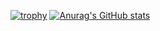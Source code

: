 
[![trophy](https://github-profile-trophy.vercel.app/?username=castrix)](https://github.com/ryo-ma/github-profile-trophy)
[![Anurag's GitHub stats](https://github-readme-stats.vercel.app/api?username=castrix&count_private=true&theme=radical)](https://github.com/anuraghazra/github-readme-stats)

<!--
**castrix/castrix** is a ✨ _special_ ✨ repository because its `README.md` (this file) appears on your GitHub profile.

Here are some ideas to get you started:

- 🔭 I’m currently working on ...
- 🌱 I’m currently learning ...
- 👯 I’m looking to collaborate on ...
- 🤔 I’m looking for help with ...
- 💬 Ask me about ...
- 📫 How to reach me: ...
- 😄 Pronouns: ...
- ⚡ Fun fact: ...
-->
